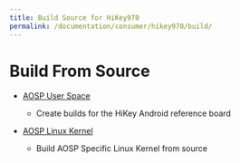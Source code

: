 ```yaml
---
title: Build Source for HiKey970
permalink: /documentation/consumer/hikey970/build/
---
```

# Build From Source

- [AOSP User Space](aosp.md)
   - Create builds for the HiKey Android reference board

- [AOSP Linux Kernel](linux-kernel.md)
   - Build AOSP Specific Linux Kernel from source
